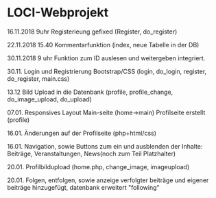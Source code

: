 # LOCI-Webprojekt

16.11.2018 9uhr
Registerieung gefixed (Register, do_register)

22.11.2018 15.40
Kommentarfunktion (index, neue Tabelle in der DB)

30.11.2018 9 uhr
Funktion zum ID auslesen und weitergeben integriert.

30.11. 
Login und Registrierung  Bootstrap/CSS (login, do_login, register, do_register, main.css)


13.12
Bild Upload in die Datenbank (profile, profile_change, do_image_upload, do_upload)


07.01.
Responsives Layout Main-seite (home->main)
Profilseite erstellt (profile)

16.01. Änderungen auf der Profilseite (php+html/css)

16.01. Navigation, sowie Buttons zum ein und ausblenden der Inhalte: Beiträge, Veranstaltungen, News(noch zum Teil Platzhalter)

20.01. Profilbildupload (home.php, change_image, imageupload)

20.01. Folgen, entfolgen, sowie anzeige verfolgter beiträge und eigener beiträge hinzugefügt, datenbank erweitert "following"
